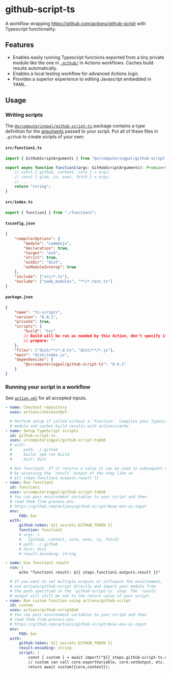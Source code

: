 # github-script-ts

A workflow wrapping https://github.com/actions/github-script with Typescript functionality.

## Features

-   Enables easily running Typescript functions exported from a tiny private module like the one in [`.github/`](./.github/) in Actions workflows. Caches build results automatically.
-   Enables a local testing workflow for advanced Actions logic.
-   Provides a superior experience to editing Javascript embedded in YAML.

## Usage

### Writing scripts

The [`@urcomputeringpal/github-script-ts`](https://www.npmjs.com/package/@urcomputeringpal/github-script-ts) package contains a type definition for the [arguments](https://github.com/actions/github-script#actionsgithub-script) passed to your script. Put all of these files in `.github` to create scripts of your own:

#### `src/function1.ts`

```typescript
import { GitHubScriptArguments } from "@urcomputeringpal/github-script-ts";

export async function function1(args: GitHubScriptArguments): Promise<String> {
    // const { github, context, core } = args;
    // const { glob, io, exec, fetch } = args;
    // ...
    return "string";
}
```

#### `src/index.ts`

```typescript
export { function1 } from "./function1";
```

#### `tsconfig.json`

```json
{
    "compilerOptions": {
        "module": "commonjs",
        "declaration": true,
        "target": "es5",
        "strict": true,
        "outDir": "dist",
        "esModuleInterop": true
    },
    "include": ["src/*.ts"],
    "exclude": ["node_modules", "**/*.test.ts"]
}
```

#### `package.json`

```json
{
    "name": "ts-scripts",
    "version": "0.0.1",
    "private": true,
    "scripts": {
        "build": "tsc"
        // Build will be run as needed by this Action, don't specify it here
        // prepare: ""
    },
    "files": ["dist/**/*.d.ts", "dist/**/*.js"],
    "main": "dist/index.js",
    "dependencies": {
        "@urcomputeringpal/github-script-ts": "0.0.1"
    }
}
```

### Running your script in a workflow

See [`action.yml`](./action.yml) for all accepted inputs.

```yaml
- name: Checkout repository
  uses: actions/checkout@v3

  # Perform setup if called without a 'function'. Compiles your Typescript
  # module and caches build results with actions/cache.
- name: Setup TypeScript scripts
  id: github-script-ts
  uses: urcomputeringpal/github-script-ts@v0
  # with:
  #     path: ./.github
  #     build: npm run build
  #     dist: dist

  # Run function1. If it returns a value it can be used in subsequent steps
  # by accessing the `result` output of the step like so
  # ${{ steps.function1.outputs.result }}
- name: Run function1
  id: function1
  uses: urcomputeringpal/github-script-ts@v0
  # You can pass environment variables to your script and then
  # read them from process.env.
  # https://github.com/actions/github-script/#use-env-as-input
  env:
      FOO: bar
  with:
      github-token: ${{ secrets.GITHUB_TOKEN }}
      function: function1
      # args: >
      #   {github, context, core, exec, io, fetch}
      # path: ./.github
      # dist: dist
      # result-encoding: string

- name: Use function1 result
  run: |
      echo "function1 result: ${{ steps.function1.outputs.result }}"

  # If you want to set multiple outputs or influence the environment,
  # use actions/github-script directly and import your module from
  # the path specified in the `github-script-ts` step. The `result`
  # output will still be set to the return value of your script.
- name: Run custom function using actions/github-script
  id: custom
  uses: actions/github-script@v6
  # You can pass environment variables to your script and then
  # read them from process.env.
  # https://github.com/actions/github-script/#use-env-as-input
  env:
      FOO: bar
  with:
      github-token: ${{ secrets.GITHUB_TOKEN }}
      result-encoding: string
      script: |
          const { custom } = await import("${{ steps.github-script-ts.outputs.module }}");
          // custom can call core.exportVariable, core.setOutput, etc.
          return await custom({core,context});
```
